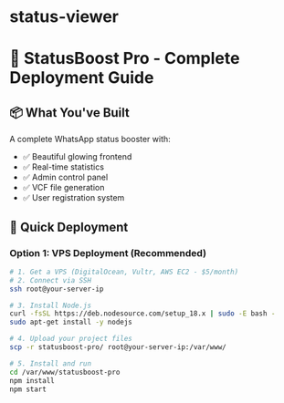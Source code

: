 # status-viewer

# 🚀 StatusBoost Pro - Complete Deployment Guide

## 📦 What You've Built
A complete WhatsApp status booster with:
- ✅ Beautiful glowing frontend
- ✅ Real-time statistics
- ✅ Admin control panel
- ✅ VCF file generation
- ✅ User registration system

## 🚀 Quick Deployment

### Option 1: VPS Deployment (Recommended)
```bash
# 1. Get a VPS (DigitalOcean, Vultr, AWS EC2 - $5/month)
# 2. Connect via SSH
ssh root@your-server-ip

# 3. Install Node.js
curl -fsSL https://deb.nodesource.com/setup_18.x | sudo -E bash -
sudo apt-get install -y nodejs

# 4. Upload your project files
scp -r statusboost-pro/ root@your-server-ip:/var/www/

# 5. Install and run
cd /var/www/statusboost-pro
npm install
npm start
